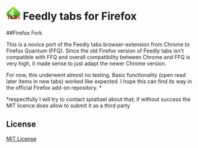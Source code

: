# ![Feedly tabs icon](images/icon38.png) Feedly tabs for Firefox

##Firefox Fork

This is a novice port of the Feedly tabs browser-extension from Chrome to Firefox Quantum (FFQ). Since the old Firefox version of Feedly tabs isn't compatible with FFQ and overall compatibility between Chrome and FFQ is very high, it made sense to just adapt the newer Chrome version.

For now, this underwent almost no testing. Basic functionality (open read later items in new tabs) worked like expected.
I hope this can find its way in the official Firefox add-on repository. *


*respectfully I will try to contact splattael about that; if without success the MIT licence does allow to submit it as a third party


## License

[MIT License](LICENSE.txt)
